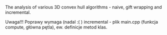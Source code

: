 The analysis of various 3D convex hull algorithms - naive, gift wrapping and incremental.

Uwaga!!!
Poprawy wymaga (nadal :( ) incremental - plik main.cpp (funkcja compute, główna pętla), ew. definicje metod klas.
